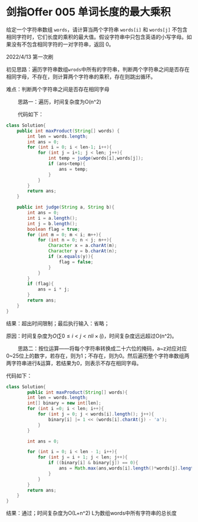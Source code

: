 # 剑指Offer 005 单词长度的最大乘积

给定一个字符串数组 `words`，请计算当两个字符串 `words[i]` 和 `words[j]` 不包含相同字符时，它们长度的乘积的最大值。假设字符串中只包含英语的小写字母。如果没有不包含相同字符的一对字符串，返回 0。

2022/4/13 第一次刷

初见思路：遍历字符串数组`wrods`中所有的字符串，判断两个字符串之间是否存在相同字母，不存在，则计算两个字符串的乘积，存在则跳出循环。

难点：判断两个字符串之间是否存在相同字母

        思路一：遍历，时间复杂度为O(n^2)

        代码如下：

```java
class Solution{
    public int maxProduct(String[] words) {
        int len = words.length;
        int ans = 0;
        for (int i = 0; i < len-1; i++){
            for (int j = i+1; j < len; j++){
                int temp = judge(words[i],words[j]);
                if (ans<temp){
                    ans = temp;
                }
            }
        }
        return ans;
    }

    public int judge(String a, String b){
        int ans = 0;
        int i = a.length();
        int j = b.length();
        boolean flag = true;
        for (int m = 0; m < i; m++){
            for (int n = 0; n < j; n++){
                Character x = a.charAt(m);
                Character y = b.charAt(n);
                if (x.equals(y)){
                    flag = false;
                }
            }
        }
        if (flag){
            ans = i * j;
        }
        return ans;
    }
}
```

结果：超出时间限制；最后执行输入：省略；

原因：时间复杂度为$O(∑0≤i<j<n ​li​×lj​)$，时间复杂度远远超过O(n^2)。

        思路二：按位运算——将每个字符串转换成二十六位的掩码，a~z对应对应0~25位上的数字，若存在，则为1；不存在，则为0。然后遍历整个字符串数组两两字符串进行&运算，若结果为0，则表示不存在相同字母。

代码如下：

```java
class Solution{
        public int maxProduct(String[] words){
        int len = words.length;
        int[] binary = new int[len];
        for (int i =0; i < len; i++){
            for (int j = 0; j < words[i].length(); j++){
                binary[i] |= 1 << (words[i].charAt(j) - 'a');
            }
        }

        int ans = 0;

        for (int i = 0; i < len - 1; i++){
            for (int j = i + 1; j < len; j++){
                if ((binary[i] & binary[j]) == 0){
                    ans = Math.max(ans,words[i].length()*words[j].length());
                }
            }
        }
        return ans;
    }
}
```

结果：通过；时间复杂度为O(L+n^2) L为数组words中所有字符串的总长度

